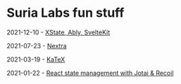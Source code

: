 # Suria Labs fun stuff

2021-12-10 - [XState, Ably, SvelteKit](https://github.com/dlcmh/lnl/wiki/xstate-ably-sveltekit)

2021-07-23 - [Nextra](https://github.com/dlcmh/lnl/wiki/Nextra-on-Vercel)

2021-03-19 - [KaTeX](https://github.com/dlcmh/lnl/tree/main/docs/katex)

2021-01-22 - [React state management with Jotai & Recoil](https://github.com/dlcmh/lnl/tree/main/docs/state-management)
